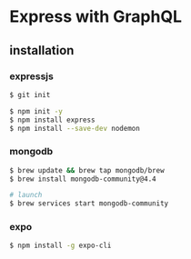 # Express with GraphQL

## installation

### expressjs
```zsh
$ git init

$ npm init -y
$ npm install express 
$ npm install --save-dev nodemon 
```

### mongodb
```zsh
$ brew update && brew tap mongodb/brew
$ brew install mongodb-community@4.4

# launch
$ brew services start mongodb-community
```

### expo
```zsh
$ npm install -g expo-cli
```
